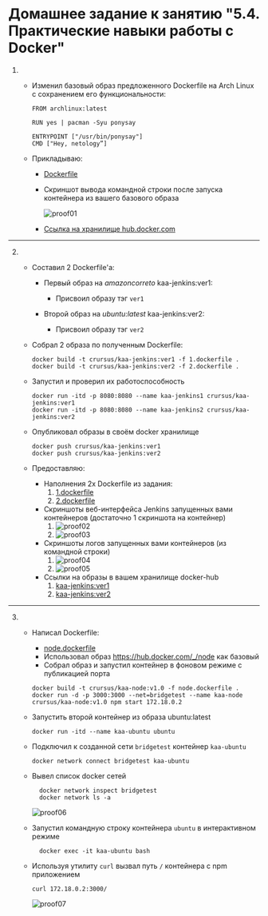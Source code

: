 # Домашнее задание к занятию "5.4. Практические навыки работы с Docker"

1.  * Изменил базовый образ предложенного Dockerfile на Arch Linux c сохранением его функциональности:
    
        ```text
        FROM archlinux:latest
        
        RUN yes | pacman -Syu ponysay
        
        ENTRYPOINT ["/usr/bin/ponysay"]
        CMD ["Hey, netology”]
        ```
    * Прикладываю:
        - [Dockerfile](https://github.com/crursus/devops-netology/blob/main/homeworks/05-virt-04-docker-practical-skills/dockerfile)
        - Скриншот вывода командной строки после запуска контейнера из вашего базового образа
          
            ![proof01](https://github.com/crursus/devops-netology/blob/main/images/proof-05-virt-04-docker-practical-skills-01.png)
        - [Ссылка на хранилище hub.docker.com](https://hub.docker.com/r/crursus/kaa-al-ponysay "crursus/kaa-al-ponysay")

---

2.  * Составил 2 Dockerfile'а:
    
        * Первый образ на *amazoncorreto* kaa-jenkins:ver1:
            - Присвоил образу тэг `ver1` 
    
        * Второй образ на *ubuntu:latest* kaa-jenkins:ver2:
            - Присвоил образу тэг `ver2`
    * Собрал 2 образа по полученным Dockerfile:
        ```shell
        docker build -t crursus/kaa-jenkins:ver1 -f 1.dockerfile .
        docker build -t crursus/kaa-jenkins:ver2 -f 2.dockerfile .
        ```
    * Запустил и проверил их работоспособность
        ```shell
        docker run -itd -p 8080:8080 --name kaa-jenkins1 crursus/kaa-jenkins:ver1
        docker run -itd -p 8080:8080 --name kaa-jenkins2 crursus/kaa-jenkins:ver2
        ```      
    * Опубликовал образы в своём docker хранилище
        ```shell
        docker push crursus/kaa-jenkins:ver1
        docker push crursus/kaa-jenkins:ver2
        ```
    * Предоставляю:
        - Наполнения 2х Dockerfile из задания:
            1. [1.dockerfile](https://github.com/crursus/devops-netology/blob/main/homeworks/05-virt-04-docker-practical-skills/1.dockerfile)
            2. [2.dockerfile](https://github.com/crursus/devops-netology/blob/main/homeworks/05-virt-04-docker-practical-skills/2.dockerfile)
        - Скриншоты веб-интерфейса Jenkins запущенных вами контейнеров (достаточно 1 скриншота на контейнер)
            1. ![proof02](https://github.com/crursus/devops-netology/blob/main/images/proof-05-virt-04-docker-practical-skills-02.png)
            2. ![proof03](https://github.com/crursus/devops-netology/blob/main/images/proof-05-virt-04-docker-practical-skills-03.png)
        - Скриншоты логов запущенных вами контейнеров (из командной строки)
            1. ![proof04](https://github.com/crursus/devops-netology/blob/main/images/proof-05-virt-04-docker-practical-skills-04.png)
            2. ![proof05](https://github.com/crursus/devops-netology/blob/main/images/proof-05-virt-04-docker-practical-skills-05.png)
        - Ссылки на образы в вашем хранилище docker-hub
            1. [kaa-jenkins:ver1](https://hub.docker.com/layers/crursus/kaa-jenkins/ver1/images/sha256-e5349d4604a1c4d39655c6c6bbb9d1c181d4253ea373c1f503e28cab60e35556?context=explore) 
            2. [kaa-jenkins:ver2](https://hub.docker.com/layers/crursus/kaa-jenkins/ver2/images/sha256-2a51e093fbae845205d72add5eab0cfcd93ff4a99fc231d27130d083e441e1b5?context=explore)

---

3.  * Написал Dockerfile:
        - [node.dockerfile](https://github.com/crursus/devops-netology/blob/main/homeworks/05-virt-04-docker-practical-skills/node.dockerfile)
        - Использовал образ https://hub.docker.com/_/node как базовый
        - Собрал образ и запустил контейнер в фоновом режиме с публикацией порта
        ```shell
        docker build -t crursus/kaa-node:v1.0 -f node.dockerfile .
        docker run -d -p 3000:3000 --net=bridgetest --name kaa-node crursus/kaa-node:v1.0 npm start 172.18.0.2
        ```

    * Запустить второй контейнер из образа ubuntu:latest
        ```shell
        docker run -itd --name kaa-ubuntu ubuntu
        ```    
    * Подключил к созданной сети `bridgetest` контейнер `kaa-ubuntu`
        ```shell
        docker network connect bridgetest kaa-ubuntu
        ```    
    * Вывел список docker сетей
      ```shell
        docker network inspect bridgetest
        docker network ls -a
      ```
        ![proof06](https://github.com/crursus/devops-netology/blob/main/images/proof-05-virt-04-docker-practical-skills-06.png)
    
    * Запустил командную строку контейнера `ubuntu` в интерактивном режиме
      ```shell
        docker exec -it kaa-ubuntu bash
      ```
     * Используя утилиту `curl` вызвал путь `/` контейнера с npm приложением
        ```shell
        curl 172.18.0.2:3000/
        ```
        ![proof07](https://github.com/crursus/devops-netology/blob/main/images/proof-05-virt-04-docker-practical-skills-07.png)
